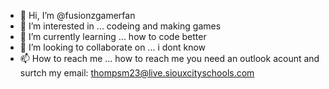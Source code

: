 - 👋 Hi, I’m @fusionzgamerfan
- 👀 I’m interested in ... codeing and making games 
- 🌱 I’m currently learning ... how to code better 
- 💞️ I’m looking to collaborate on ... i dont know 
- 📫 How to reach me ... how to reach me you need an outlook acount and surtch my email: thompsm23@live.siouxcityschools.com
<!---
fusionzgamerfan/fusionzgamerfan is a ✨ special ✨ repository because its `README.md` (this file) appears on your GitHub profile.
You can click the Preview link to take a look at your changes.
--->

